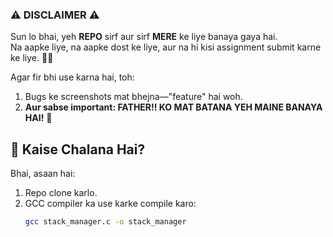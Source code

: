 ### ⚠️ DISCLAIMER ⚠️  
Sun lo bhai, yeh **REPO** sirf aur sirf **MERE** ke liye banaya gaya hai.  
Na aapke liye, na aapke dost ke liye, aur na hi kisi assignment submit karne ke liye. 🤷‍♂️  

Agar fir bhi use karna hai, toh:  
1. Bugs ke screenshots mat bhejna—"feature" hai woh.  
3. **Aur sabse important: FATHER!! KO MAT BATANA YEH MAINE BANAYA HAI!** 🫠  

## 🎢 Kaise Chalana Hai?  
Bhai, asaan hai:  
1. Repo clone karlo.
2. GCC compiler ka use karke compile karo:  
   ```bash
   gcc stack_manager.c -o stack_manager
